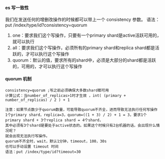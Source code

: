 #### es 写一致性
我们在发送任何的增删改操作的时候都可以带上一个 consistency 参数。
语法：put /index/type/id?consistency=quorum

1. one：要求我们这个写操作，只要有一个primary shard是active活跃可用的，就可以执行
2. all：要求我们这个写操作，必须所有的primary shard和replica shard都是活跃的，才可以执行这个写操作
3. quorum：默认的值，要求所有的shard中，必须是大部分的shard都是活跃的，可用的，才可以执行这个写操作

#### quorum 机制 
````
consistency=quorum ;写之前必须确保大多数shard都可用
计算公式：当number_of_replicas>1时才生效 ，int( (primary + number_of_replicas) / 2 ) + 1 

注意：如果节点数少于quorum数量，可能导致quorum不齐全，进而导致无法执行任何写操作
1个primary shard，replica=3，quorum=((1 + 3) / 2) + 1 = 3，要求1个primary shard + 3个replica shard = 4个shard，
其中必须有3个shard是要处于active状态的。如果这个时候只有2台机器的话，会出现什么情况呢？
就会出现无法执行写操作。
quorum不齐全时，wait，默认1分钟，timeout，100，30s
也可以手动设置 timeout 时间
语法：put /index/type/id?timeout=30
````


